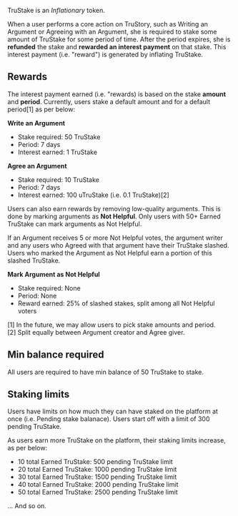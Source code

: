 TruStake is an *Inflationary* token.

When a user performs a core action on TruStory, such as Writing an Argument or Agreeing with an Argument, she is required to stake some amount of TruStake for some period of time. After the period expires, she is **refunded** the stake and **rewarded an interest payment** on that stake. This interest payment (i.e. "reward") is generated by inflating TruStake.

## Rewards

The interest payment earned (i.e. "rewards) is based on the stake **amount** and **period**. Currently, users stake a default amount and for a default period[1] as per below:

**Write an Argument**
- Stake required: 50 TruStake
- Period: 7 days
- Interest earned: 1 TruStake


**Agree an Argument**
- Stake required: 10 TruStake
- Period: 7 days
- Interest earned: 100 uTruStake (i.e. 0.1 TruStake)[2] 

Users can also earn rewards by removing low-quality arguments. This is done by marking arguments as **Not Helpful**. Only users with 50+ Earned TruStake can mark arguments as Not Helpful.

If an Argument receives 5 or more Not Helpful votes, the argument writer and any users who Agreed with that argument have their TruStake slashed. Users who marked the Argument as Not Helpful earn a portion of this slashed TruStake.

**Mark Argument as Not Helpful**
 - Stake required: None
 - Period: None
 - Reward earned: 25% of slashed stakes, split among all Not Helpful voters 
 
[1] In the future, we may allow users to pick stake amounts and period.  
[2] Split equally between Argument creator and Agree giver.

## Min balance required

All users are required to have min balance of 50 TruStake to stake. 

## Staking limits
Users have limits on how much they can have staked on the platform at once (i.e. Pending stake balanace). Users start off with a limit of 300 pending TruStake.

As users earn more TruStake on the platform, their staking limits increase, as per below:

- 10 total Earned TruStake: 500 pending TruStake limit
- 20 total Earned TruStake: 1000 pending TruStake limit
- 30 total Earned TruStake: 1500 pending TruStake limit
- 40 total Earned TruStake: 2000 pending TruStake limit
- 50 total Earned TruStake: 2500 pending TruStake limit

... And so on.
